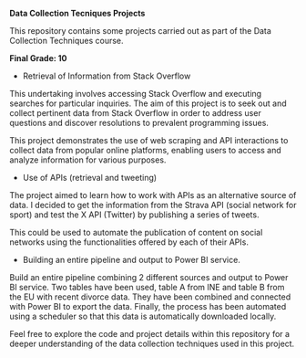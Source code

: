 **Data Collection Tecniques Projects**

This repository contains some projects carried out as part of the Data Collection Techniques course.

**Final Grade: 10**

  - Retrieval of Information from Stack Overflow

This undertaking involves accessing Stack Overflow and executing searches for particular inquiries. The aim of this project is to seek out and collect pertinent data from Stack Overflow in order to address user questions and discover resolutions to prevalent programming issues.

This project demonstrates the use of web scraping and API interactions to collect data from popular online platforms, enabling users to access and analyze information for various purposes.

  - Use of APIs (retrieval and tweeting)

The project aimed to learn how to work with APIs as an alternative source of data. I decided to get the information from the Strava API (social network for sport) and test the X API (Twitter) by publishing a series of tweets. 

This could be used to automate the publication of content on social networks using the functionalities offered by each of their APIs.

  - Building an entire pipeline and output to Power BI service.

Build an entire pipeline combining 2 different sources and output to Power BI service. Two tables have been used, table A from INE and table B from the EU with recent divorce data. They have been combined and connected with Power BI to export the data. Finally, the process has been automated using a scheduler so that this data is automatically downloaded locally. 

Feel free to explore the code and project details within this repository for a deeper understanding of the data collection techniques used in this project.



